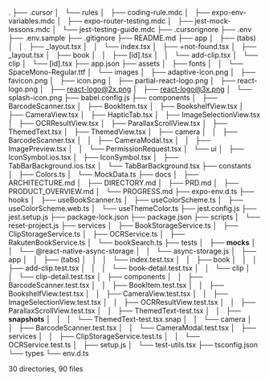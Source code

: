 .
├── .cursor
│   └── rules
│       ├── coding-rule.mdc
│       ├── expo-env-variables.mdc
│       ├── expo-router-testing.mdc
│       ├── jest-mock-lessons.mdc
│       └── jest-testing-guide.mdc
├── .cursorignore
├── .env
├── .env.sample
├── .gitignore
├── README.md
├── app
│   ├── (tabs)
│   │   ├── _layout.tsx
│   │   └── index.tsx
│   ├── +not-found.tsx
│   ├── _layout.tsx
│   ├── book
│   │   ├── [id].tsx
│   │   └── add-clip.tsx
│   └── clip
│       └── [id].tsx
├── app.json
├── assets
│   ├── fonts
│   │   └── SpaceMono-Regular.ttf
│   └── images
│       ├── adaptive-icon.png
│       ├── favicon.png
│       ├── icon.png
│       ├── partial-react-logo.png
│       ├── react-logo.png
│       ├── react-logo@2x.png
│       ├── react-logo@3x.png
│       └── splash-icon.png
├── babel.config.js
├── components
│   ├── BarcodeScanner.tsx
│   ├── BookItem.tsx
│   ├── BookshelfView.tsx
│   ├── CameraView.tsx
│   ├── HapticTab.tsx
│   ├── ImageSelectionView.tsx
│   ├── OCRResultView.tsx
│   ├── ParallaxScrollView.tsx
│   ├── ThemedText.tsx
│   ├── ThemedView.tsx
│   ├── camera
│   │   ├── BarcodeScanner.tsx
│   │   ├── CameraModal.tsx
│   │   ├── ImagePreview.tsx
│   │   └── PermissionRequest.tsx
│   └── ui
│       ├── IconSymbol.ios.tsx
│       ├── IconSymbol.tsx
│       ├── TabBarBackground.ios.tsx
│       └── TabBarBackground.tsx
├── constants
│   ├── Colors.ts
│   └── MockData.ts
├── docs
│   ├── ARCHITECTURE.md
│   ├── DIRECTORY.md
│   ├── PRD.md
│   ├── PRODUCT_OVERVIEW.md
│   └── PROGRESS.md
├── expo-env.d.ts
├── hooks
│   ├── useBookScanner.ts
│   ├── useColorScheme.ts
│   ├── useColorScheme.web.ts
│   └── useThemeColor.ts
├── jest.config.js
├── jest.setup.js
├── package-lock.json
├── package.json
├── scripts
│   └── reset-project.js
├── services
│   ├── BookStorageService.ts
│   ├── ClipStorageService.ts
│   ├── OCRService.ts
│   ├── RakutenBookService.ts
│   └── bookSearch.ts
├── tests
│   ├── __mocks__
│   │   └── @react-native-async-storage
│   │       └── async-storage.js
│   ├── app
│   │   ├── (tabs)
│   │   │   └── index.test.tsx
│   │   ├── book
│   │   │   ├── add-clip.test.tsx
│   │   │   └── book-detail.test.tsx
│   │   └── clip
│   │       └── clip-detail.test.tsx
│   ├── components
│   │   ├── BarcodeScanner.test.tsx
│   │   ├── BookItem.test.tsx
│   │   ├── BookshelfView.test.tsx
│   │   ├── CameraView.test.tsx
│   │   ├── ImageSelectionView.test.tsx
│   │   ├── OCRResultView.test.tsx
│   │   ├── ParallaxScrollView.test.tsx
│   │   ├── ThemedText-test.tsx
│   │   ├── __snapshots__
│   │   │   └── ThemedText-test.tsx.snap
│   │   └── camera
│   │       ├── BarcodeScanner.test.tsx
│   │       └── CameraModal.test.tsx
│   ├── services
│   │   ├── ClipStorageService.test.ts
│   │   └── OCRService.test.ts
│   ├── setup.js
│   └── test-utils.tsx
├── tsconfig.json
└── types
    └── env.d.ts

30 directories, 90 files
